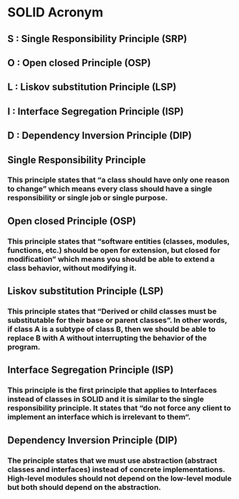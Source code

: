 # SOLID Acronym

## S : Single Responsibility Principle (SRP)

## O : Open closed Principle (OSP)

## L : Liskov substitution Principle (LSP)

## I : Interface Segregation Principle (ISP)

## D : Dependency Inversion Principle (DIP)

## Single Responsibility Principle

### This principle states that “a class should have only one reason to change” which means every class should have a single responsibility or single job or single purpose.

## Open closed Principle (OSP)

### This principle states that “software entities (classes, modules, functions, etc.) should be open for extension, but closed for modification” which means you should be able to extend a class behavior, without modifying it.

## Liskov substitution Principle (LSP)

### This principle states that “Derived or child classes must be substitutable for their base or parent classes”. In other words, if class A is a subtype of class B, then we should be able to replace B with A without interrupting the behavior of the program.

## Interface Segregation Principle (ISP)

### This principle is the first principle that applies to Interfaces instead of classes in SOLID and it is similar to the single responsibility principle. It states that “do not force any client to implement an interface which is irrelevant to them“.

## Dependency Inversion Principle (DIP)

### The principle states that we must use abstraction (abstract classes and interfaces) instead of concrete implementations. High-level modules should not depend on the low-level module but both should depend on the abstraction.



